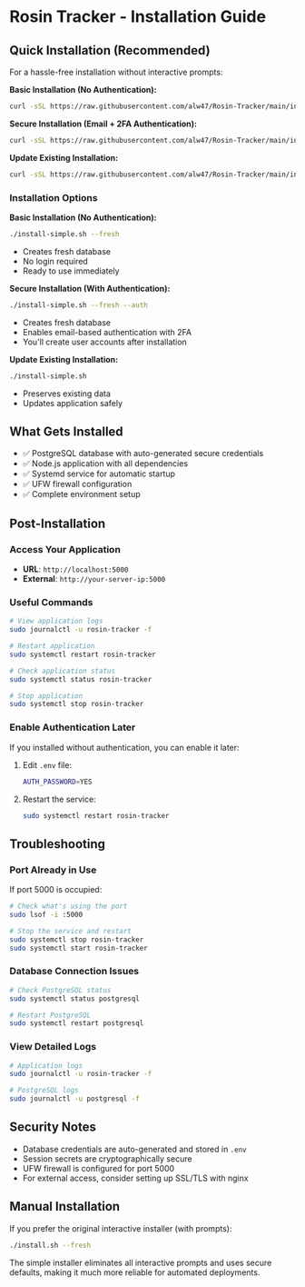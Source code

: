 # Rosin Tracker - Installation Guide

## Quick Installation (Recommended)

For a hassle-free installation without interactive prompts:

**Basic Installation (No Authentication):**
```bash
curl -sSL https://raw.githubusercontent.com/alw47/Rosin-Tracker/main/install-simple.sh | bash -s -- --fresh
```

**Secure Installation (Email + 2FA Authentication):**
```bash
curl -sSL https://raw.githubusercontent.com/alw47/Rosin-Tracker/main/install-simple.sh | bash -s -- --fresh --auth
```

**Update Existing Installation:**
```bash
curl -sSL https://raw.githubusercontent.com/alw47/Rosin-Tracker/main/install-simple.sh | bash
```

### Installation Options

**Basic Installation (No Authentication):**
```bash
./install-simple.sh --fresh
```
- Creates fresh database
- No login required
- Ready to use immediately

**Secure Installation (With Authentication):**
```bash
./install-simple.sh --fresh --auth
```
- Creates fresh database
- Enables email-based authentication with 2FA
- You'll create user accounts after installation

**Update Existing Installation:**
```bash
./install-simple.sh
```
- Preserves existing data
- Updates application safely

## What Gets Installed

- ✅ PostgreSQL database with auto-generated secure credentials
- ✅ Node.js application with all dependencies
- ✅ Systemd service for automatic startup
- ✅ UFW firewall configuration
- ✅ Complete environment setup

## Post-Installation

### Access Your Application
- **URL**: `http://localhost:5000`
- **External**: `http://your-server-ip:5000`

### Useful Commands
```bash
# View application logs
sudo journalctl -u rosin-tracker -f

# Restart application
sudo systemctl restart rosin-tracker

# Check application status
sudo systemctl status rosin-tracker

# Stop application
sudo systemctl stop rosin-tracker
```

### Enable Authentication Later
If you installed without authentication, you can enable it later:

1. Edit `.env` file:
   ```bash
   AUTH_PASSWORD=YES
   ```
2. Restart the service:
   ```bash
   sudo systemctl restart rosin-tracker
   ```

## Troubleshooting

### Port Already in Use
If port 5000 is occupied:
```bash
# Check what's using the port
sudo lsof -i :5000

# Stop the service and restart
sudo systemctl stop rosin-tracker
sudo systemctl start rosin-tracker
```

### Database Connection Issues
```bash
# Check PostgreSQL status
sudo systemctl status postgresql

# Restart PostgreSQL
sudo systemctl restart postgresql
```

### View Detailed Logs
```bash
# Application logs
sudo journalctl -u rosin-tracker -f

# PostgreSQL logs
sudo journalctl -u postgresql -f
```

## Security Notes

- Database credentials are auto-generated and stored in `.env`
- Session secrets are cryptographically secure
- UFW firewall is configured for port 5000
- For external access, consider setting up SSL/TLS with nginx

## Manual Installation

If you prefer the original interactive installer (with prompts):
```bash
./install.sh --fresh
```

The simple installer eliminates all interactive prompts and uses secure defaults, making it much more reliable for automated deployments.